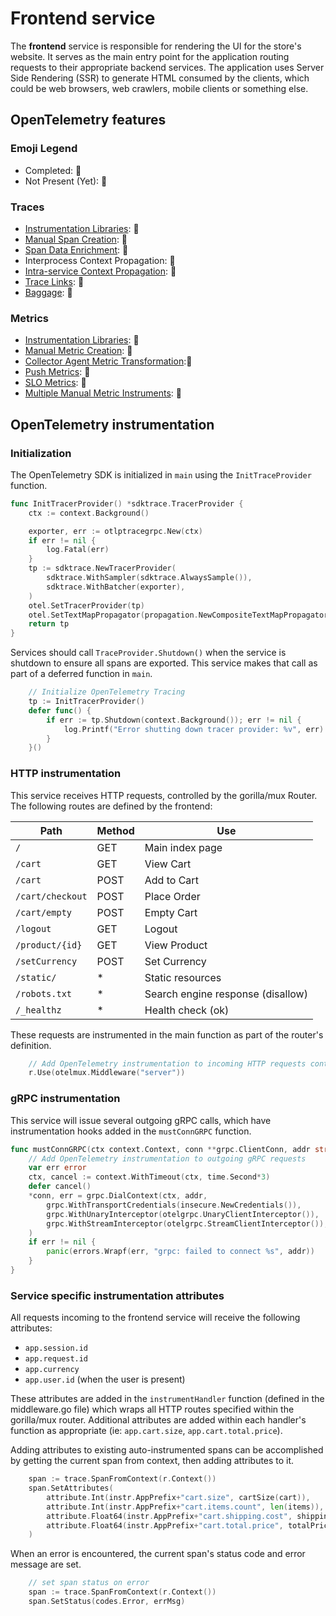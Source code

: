 # Frontend service

The **frontend** service is responsible for rendering the UI for the store's website.
It serves as the main entry point for the application routing requests to their
appropriate backend services.
The application uses Server Side Rendering (SSR) to generate HTML consumed by
the clients, which could be web browsers, web crawlers, mobile clients or something
else.

## OpenTelemetry features

### Emoji Legend

- Completed: :100:
- Not Present (Yet): :construction:

### Traces

- [Instrumentation
  Libraries](https://opentelemetry.io/docs/concepts/instrumenting-library/):
  :100:
- [Manual Span
  Creation](https://github.com/open-telemetry/opentelemetry-specification/blob/main/specification/glossary.md#manual-instrumentation):
  :construction:
- [Span Data
  Enrichment](https://opentelemetry.io/docs/instrumentation/net/manual/#add-tags-to-an-activity):
  :100:
- Interprocess Context Propagation: :100:
- [Intra-service Context
  Propagation](https://opentelemetry.io/docs/instrumentation/java/manual/#context-propagation):
  :construction:
- [Trace
  Links](https://github.com/open-telemetry/opentelemetry-specification/blob/main/specification/overview.md#links-between-spans):
  :construction:
- [Baggage](https://github.com/open-telemetry/opentelemetry-specification/blob/main/specification/baggage/api.md#overview):
  :construction:

### Metrics

- [Instrumentation
  Libraries](https://opentelemetry.io/docs/concepts/instrumenting-library/):
  :construction:
- [Manual Metric
  Creation](https://github.com/open-telemetry/opentelemetry-specification/blob/main/specification/glossary.md#manual-instrumentation):
  :construction:
- [Collector Agent Metric
  Transformation](https://opentelemetry.io/docs/collector/deployment/#agent)::construction:
- [Push
  Metrics](https://opentelemetry.io/docs/reference/specification/metrics/sdk/#push-metric-exporter):
  :construction:
- [SLO Metrics](https://github.com/openslo/openslo#slo): :construction:
- [Multiple Manual Metric
  Instruments](https://opentelemetry.io/docs/reference/specification/metrics/api/#synchronous-and-asynchronous-instruments):
  :construction:

## OpenTelemetry instrumentation

### Initialization

The OpenTelemetry SDK is initialized in `main` using the `InitTraceProvider` function.

```go
func InitTracerProvider() *sdktrace.TracerProvider {
    ctx := context.Background()

    exporter, err := otlptracegrpc.New(ctx)
    if err != nil {
        log.Fatal(err)
    }
    tp := sdktrace.NewTracerProvider(
        sdktrace.WithSampler(sdktrace.AlwaysSample()),
        sdktrace.WithBatcher(exporter),
    )
    otel.SetTracerProvider(tp)
    otel.SetTextMapPropagator(propagation.NewCompositeTextMapPropagator(propagation.TraceContext{}, propagation.Baggage{}))
    return tp
}
```

Services should call `TraceProvider.Shutdown()` when the service is shutdown to
ensure all spans are exported.
This service makes that call as part of a deferred function in `main`.

```go
    // Initialize OpenTelemetry Tracing
    tp := InitTracerProvider()
    defer func() {
        if err := tp.Shutdown(context.Background()); err != nil {
            log.Printf("Error shutting down tracer provider: %v", err)
        }
    }()
```

### HTTP instrumentation

This service receives HTTP requests, controlled by the gorilla/mux Router.
The following routes are defined by the frontend:

| Path              | Method | Use                               |
|-------------------|--------|-----------------------------------|
| `/`               | GET    | Main index page                   |
| `/cart`           | GET    | View Cart                         |
| `/cart`           | POST   | Add to Cart                       |
| `/cart/checkout`  | POST   | Place Order                       |
| `/cart/empty`     | POST   | Empty Cart                        |
| `/logout`         | GET    | Logout                            |
| `/product/{id}`   | GET    | View Product                      |
| `/setCurrency`    | POST   | Set Currency                      |
| `/static/`        | *      | Static resources                  |
| `/robots.txt`     | *      | Search engine response (disallow) |
| `/_healthz`       | *      | Health check (ok)                 |

These requests are instrumented in the main function as part of the router's definition.

```go
    // Add OpenTelemetry instrumentation to incoming HTTP requests controlled by the gorilla/mux Router.
    r.Use(otelmux.Middleware("server"))
```

### gRPC instrumentation

This service will issue several outgoing gRPC calls, which have instrumentation
hooks added in the `mustConnGRPC` function.

```go
func mustConnGRPC(ctx context.Context, conn **grpc.ClientConn, addr string) {
    // Add OpenTelemetry instrumentation to outgoing gRPC requests
    var err error
    ctx, cancel := context.WithTimeout(ctx, time.Second*3)
    defer cancel()
    *conn, err = grpc.DialContext(ctx, addr,
        grpc.WithTransportCredentials(insecure.NewCredentials()),
        grpc.WithUnaryInterceptor(otelgrpc.UnaryClientInterceptor()),
        grpc.WithStreamInterceptor(otelgrpc.StreamClientInterceptor()),
    )
    if err != nil {
        panic(errors.Wrapf(err, "grpc: failed to connect %s", addr))
    }
}
```

### Service specific instrumentation attributes

All requests incoming to the frontend service will receive the following attributes:

- `app.session.id`
- `app.request.id`
- `app.currency`
- `app.user.id` (when the user is present)

These attributes are added in the `instrumentHandler` function (defined in the
middleware.go file) which wraps all HTTP routes specified within the
gorilla/mux router.
Additional attributes are added within each handler's function as appropriate
(ie: `app.cart.size`, `app.cart.total.price`).

Adding attributes to existing auto-instrumented spans can be accomplished by
getting the current span from context, then adding attributes to it.

```go
    span := trace.SpanFromContext(r.Context())
    span.SetAttributes(
        attribute.Int(instr.AppPrefix+"cart.size", cartSize(cart)),
        attribute.Int(instr.AppPrefix+"cart.items.count", len(items)),
        attribute.Float64(instr.AppPrefix+"cart.shipping.cost", shippingCostFloat),
        attribute.Float64(instr.AppPrefix+"cart.total.price", totalPriceFloat),
    )
```

When an error is encountered, the current span's status code and error message
are set.

```go
    // set span status on error
    span := trace.SpanFromContext(r.Context())
    span.SetStatus(codes.Error, errMsg)
```
